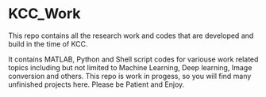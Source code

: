 # KCC_Work

This repo contains all the research work and codes that are developed and build in the time of KCC.

It contains MATLAB, Python and Shell script codes for variouse work related topics including but not limited to Machine Learning, Deep learning, Image conversion and 
others. This repo is work in progess, so you will find many unfinished projects here. Please be Patient and Enjoy.

